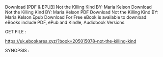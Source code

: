 Download [PDF & EPUB] Not the Killing Kind BY: Maria Kelson Download Not the Killing Kind BY: Maria Kelson PDF Download Not the Killing Kind BY: Maria Kelson Epub Download For Free eBook is available to download eBooks include PDF, ePub and Kindle, Audiobook Versions.

GET FILE :

https://uk.ebookarea.xyz/?book=205015078-not-the-killing-kind

SYNOPSIS : 


